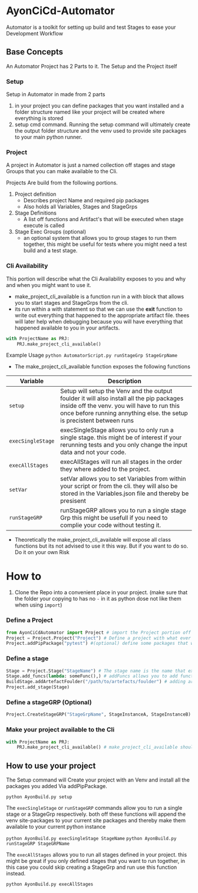 # AyonCiCd-Automator

Automator is a toolkit for setting up build and test Stages to ease your
Development Workflow

## Base Concepts

An Automator Project has 2 Parts to it. The Setup and the Project itself

### Setup

Setup in Automator in made from 2 parts

1. in your project you can define packages that you want installed and a folder
   structure named like your project will be created where everything is stored
2. setup cmd command. Running the setup command will ultimately create the
   output folder structure and the venv used to provide site packages to your
   main python runner.

### Project

A project in Automator is just a named collection off stages and stage Groups
that you can make available to the Cli.

Projects Are build from the following portions.

1. Project definition
   - Describes project Name and required pip packages
   - Also holds all Variables, Stages and StageGrps
2. Stage Definitions
   - A list off functions and Artifact's that will be executed when stage
     execute is called
3. Stage Exec Groups (optional)
   - an optional system that allows you to group stages to run them together,
     this might be useful for tests where you might need a test build and a test
     stage.

### Cli Availability

This portion will describe what the Cli Availability exposes to you and why and
when you might want to use it.

- make_project_cli_available is a function run in a with block that allows you
  to start stages and StageGrps from the cli.
- its run within a with statement so that we can use the **exit** function to
  write out everything that happened to the appropriate artifact file. thees
  will later help when debugging because you will have everything that happened
  available to you in your artifacts.

```py
with ProjectName as PRJ:
    PRJ.make_project_cli_available()
```

Example Usage `python AutomatorScript.py runStageGrp StageGrpName`

- The make_project_cli_available function exposes the following functions

| Variable          | Description                                                                                                                                                                                                        |
| ----------------- | ------------------------------------------------------------------------------------------------------------------------------------------------------------------------------------------------------------------ |
| `setup`           | Setup will setup the Venv and the output foulder it will also install all the pip packages inside off the venv. you will have to run this once before running annything else. the setup is precistent between runs |
| `execSingleStage` | execSingleStage allows you to only run a single stage. this might be of interest if your rerunning tests and you only change the input data and not your code.                                                     |
| `execAllStages`   | execAllStages will run all stages in the order they where added to the project.                                                                                                                                    |
| `setVar`          | setVar allows you to set Variables from within your script or from the cli. they will also be stored in the Variables.json file and thereby be presisent                                                           |
| `runStageGRP`     | runStageGRP allows you to run a single stage Grp this might be usefull if you need to complie your code without testing it.                                                                                        |

- Theoretically the make_project_cli_available will expose all class functions
  but its not advised to use it this way. But if you want to do so. Do it on
  your own Risk

# How to

1. Clone the Repo into a convenient place in your project. (make sure that the
   folder your copying to has no `-` in it as python dose not like them when
   using `import`)

### Define a Project

```py
from AyonCiCdAutomator import Project # import the Project portion off Automator (there are more functions and classes available)
Project = Project.Project("Project") # Define a project with what ever name you want. (this name will dictate the name off your Output foulder)
Project.addPipPackage("pytest") #(optional) define some packages that will be installed in the Venv that the setup function creats, currently pip is used in a very basic way for installing packages so only pip packages will be available (the venv survives reruns so pip will only run once)
```

### Define a stage

```py
Stage = Project.Stage("StageName") # The stage name is the name that execSingleStage will take in order to run your stage from the CLI
Stage.add_funcs(lambda: someFunc(),) # addFuncs allows you to add functions to your stages. they will be run in sequence in the same order as defined here. you can add as many as you want
BuildStage.addArtefactFoulder("/path/to/artefacts/foulder") # adding artifacts allows you to copy things that e.g your build process created to the Automator Project artifacts folder so you can upload everything together. (this function also allows adding files btw)
Project.add_stage(Stage)
```

### Define a stageGRP (Optional)

```py
Project.CreateStageGRP("StageGrpName", StageInstanceA, StageInstanceB)
```

### Make your project available to the Cli

```py
with ProjectName as PRJ:
    PRJ.make_project_cli_available() # make_project_cli_available should be the last thing in your project file as everything after this will not be available to the CLI
```

## How to use your project

The Setup command will Create your project with an Venv and install all the
packages you added Via addPipPackage.

`python AyonBuild.py setup`

The `execSingleStage` or `runStageGRP` commands allow you to run a single stage
or a StageGrp respectively. both off these functions will append the venv
site-packages to your current site packages and thereby make them available to
your current python instance

`python AyonBuild.py execSingleStage StageName`
`python AyonBuild.py runStageGRP StageGRPName`

The `execAllStages` allows you to run all stages defined in your project. this
might be great if you only defined stages that you want to run together, in this
case you could skip creating a StageGrp and run use this function instead.

`python AyonBuild.py execAllStages`
